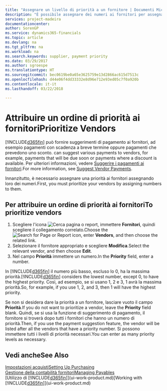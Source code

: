 ```yaml
---
title: "Assegnare un livello di priorità a un fornitore | Documenti Microsoft"
description: "È possibile assegnare dei numeri ai fornitori per assegnare loro una priorità e semplificare i suggerimenti di pagamento in Finance and Operations, Business edition."
services: project-madeira
documentationcenter: 
author: SorenGP
ms.service: dynamics365-financials
ms.topic: article
ms.devlang: na
ms.tgt_pltfrm: na
ms.workload: na
ms.search.keywords: supplier, payment priority
ms.date: 03/29/2017
ms.author: sgroespe
ms.translationtype: HT
ms.sourcegitcommit: bec0619be0a65e3625759e13d2866ac615d7513c
ms.openlocfilehash: d44e06f4dd33332e8d96e712e93ed05c7f0a920b
ms.contentlocale: it-it
ms.lasthandoff: 03/22/2018

---
```

# <a name="prioritize-vendors"></a><span data-ttu-id="a64f7-103">Attribuire un ordine di priorità ai fornitori</span><span class="sxs-lookup"><span data-stu-id="a64f7-103">Prioritize Vendors</span></span>
[!INCLUDE[d365fin](includes/d365fin_md.md)]<span data-ttu-id="a64f7-104"> può fornire suggerimenti di pagamento ai fornitori, ad esempio pagamenti con scadenza a breve termine oppure pagamenti che prevedono uno sconto.</span><span class="sxs-lookup"><span data-stu-id="a64f7-104"> can suggest various payments to vendors, for example, payments that will be due soon or payments where a discount is available.</span></span> <span data-ttu-id="a64f7-105">Per ulteriori informazioni, vedere [Suggerire i pagamenti ai fornitori](payables-how-suggest-vendor-payments.md).</span><span class="sxs-lookup"><span data-stu-id="a64f7-105">For more information, see [Suggest Vendor Payments](payables-how-suggest-vendor-payments.md).</span></span>

<span data-ttu-id="a64f7-106">Innanzitutto, è necessario assegnare una priorità ai fornitori assegnando loro dei numeri.</span><span class="sxs-lookup"><span data-stu-id="a64f7-106">First, you must prioritize your vendors by assigning numbers to them.</span></span>

## <a name="to-prioritize-vendors"></a><span data-ttu-id="a64f7-107">Per attribuire un ordine di priorità ai fornitori</span><span class="sxs-lookup"><span data-stu-id="a64f7-107">To prioritize vendors</span></span>
1. <span data-ttu-id="a64f7-108">Scegliere l'icona ![Cerca pagina o report](media/ui-search/search_small.png "icona Cerca pagina o report"), immettere **Fornitori**, quindi scegliere il collegamento correlato.</span><span class="sxs-lookup"><span data-stu-id="a64f7-108">Choose the ![Search for Page or Report](media/ui-search/search_small.png "Search for Page or Report icon") icon, enter **Vendors**, and then choose the related link.</span></span>
2. <span data-ttu-id="a64f7-109">Selezionare il fornitore appropriato e scegliere **Modifica**.</span><span class="sxs-lookup"><span data-stu-id="a64f7-109">Select the relevant vendor, and then choose **Edit**.</span></span>
3. <span data-ttu-id="a64f7-110">Nel campo **Priorità** immettere un numero.</span><span class="sxs-lookup"><span data-stu-id="a64f7-110">In the **Priority** field, enter a number.</span></span>

<span data-ttu-id="a64f7-111">In [!INCLUDE[d365fin](includes/d365fin_md.md)] il numero più basso, escluso lo 0, ha la massima priorità.</span><span class="sxs-lookup"><span data-stu-id="a64f7-111">[!INCLUDE[d365fin](includes/d365fin_md.md)] considers the lowest number, except 0, to have the highest priority.</span></span> <span data-ttu-id="a64f7-112">Così, ad esempio, se si usano 1, 2 e 3, 1 avrà la massima priorità.</span><span class="sxs-lookup"><span data-stu-id="a64f7-112">So, for example, if you use 1, 2, and 3, then 1 will have the highest priority.</span></span>

<span data-ttu-id="a64f7-113">Se non si desidera dare la priorità a un fornitore, lasciare vuoto il campo **Priorità**.</span><span class="sxs-lookup"><span data-stu-id="a64f7-113">If you do not want to prioritize a vendor, leave the **Priority** field blank.</span></span> <span data-ttu-id="a64f7-114">Quindi, se si usa la funzione di suggerimento di pagamento, il fornitore si troverà dopo tutti i fornitori che hanno un numero di priorità.</span><span class="sxs-lookup"><span data-stu-id="a64f7-114">Then, if you use the payment suggestion feature, the vendor will be listed after all the vendors that have a priority number.</span></span> <span data-ttu-id="a64f7-115">Si possono immettere tutti i livelli di priorità necessari.</span><span class="sxs-lookup"><span data-stu-id="a64f7-115">You can enter as many priority levels as necessary.</span></span>

## <a name="see-also"></a><span data-ttu-id="a64f7-116">Vedi anche</span><span class="sxs-lookup"><span data-stu-id="a64f7-116">See Also</span></span>
[<span data-ttu-id="a64f7-117">Impostazioni acquisti</span><span class="sxs-lookup"><span data-stu-id="a64f7-117">Setting Up Purchasing</span></span>](purchasing-setup-purchasing.md)  
[<span data-ttu-id="a64f7-118">Gestione della contabilità fornitori</span><span class="sxs-lookup"><span data-stu-id="a64f7-118">Managing Payables</span></span>](payables-manage-payables.md)  
<span data-ttu-id="a64f7-119">[Utilizzo di [!INCLUDE[d365fin](includes/d365fin_md.md)]](ui-work-product.md)</span><span class="sxs-lookup"><span data-stu-id="a64f7-119">[Working with [!INCLUDE[d365fin](includes/d365fin_md.md)]](ui-work-product.md)</span></span>

